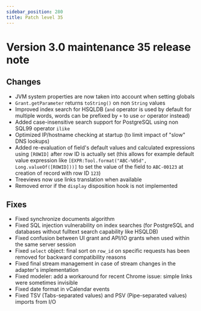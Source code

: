 ```yaml
---
sidebar_position: 280
title: Patch level 35
---
```


Version 3.0 maintenance 35 release note
=======================================

Changes
-------

- JVM system properties are now taken into account when setting globals
- `Grant.getParameter` returns `toString()` on non `String` values
- Improved index search for HSQLDB (`and` operator is used by default for multiple words, words can be prefixed by `+` to use `or` operator instead)
- Added case-insensitive search support for PostgreSQL using non SQL99 operator `ilike`
- Optimized IP/hostname checking at startup (to limit impact of "slow" DNS lookups)
- Added re-evaluation of field's default values and calculated expressions using `[ROWID]` after row ID is actually set
  (this allows for example default value expression like `[EXPR:Tool.format("ABC-%05d", Long.valueOf([ROWID]))]`
  to set the value of the field to `ABC-00123` at creation of  record with row ID `123`)
- Treeviews now use links translation when available
- Removed error if the `display` disposition hook is not implemented

Fixes
-----

- Fixed synchronize documents algorithm
- Fixed SQL injection vulnerability on index searches (for PostgreSQL and databases without fulltext search capability like HSQLDB)
- Fixed confusion between UI grant and API/IO grants when used within the same server session
- Fixed `select` object: final sort on `row_id` on specific requests has been removed for backward compatibility reasons
- Fixed final stream management in case of stream changes in the adapter's implementation
- Fixed modeler: add a workaround for recent Chrome issue: simple links were sometimes invisible
- Fixed date format in vCalendar events
- Fixed TSV (Tabs-separated values) and PSV (Pipe-separated values) imports from I/O
